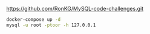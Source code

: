 https://github.com/RonKG/MySQL-code-challenges.git

```bash
docker-compose up -d
mysql -u root -ptoor -h 127.0.0.1
```
